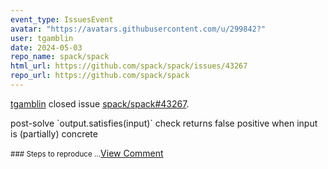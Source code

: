 ```yaml
---
event_type: IssuesEvent
avatar: "https://avatars.githubusercontent.com/u/299842?"
user: tgamblin
date: 2024-05-03
repo_name: spack/spack
html_url: https://github.com/spack/spack/issues/43267
repo_url: https://github.com/spack/spack
---
```


<a href='https://github.com/tgamblin' target='_blank'>tgamblin</a> closed issue <a href='https://github.com/spack/spack/issues/43267' target='_blank'>spack/spack#43267</a>.

<p>post-solve `output.satisfies(input)` check returns false positive when input is (partially) concrete</p><small>### Steps to reproduce...</small><a href='https://github.com/spack/spack/issues/43267' target='_blank'>View Comment</a>